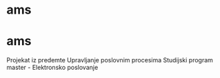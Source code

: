 # ams
# ams
Projekat iz predemte Upravljanje poslovnim procesima 
Studijski program master - Elektronsko poslovanje
